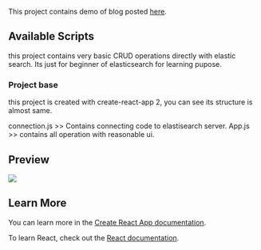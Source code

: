 This project contains demo of blog posted [here](https://www.logisticinfotech.com/blog/elasticsearch-connectivity-from-reactjs/).

## Available Scripts

this project contains very basic CRUD operations directly with elastic search. Its just for beginner of elasticsearch for learning pupose.

### Project base

this project is created with create-react-app 2, you can see its structure is almost same.

connection.js >> Contains connecting code to elastisearch server.
App.js >> contains all operation with reasonable ui.

## Preview
![](https://www.logisticinfotech.com/wp-content/uploads/2018/12/elasticsearch-reactjs-crud.gif)

## Learn More

You can learn more in the [Create React App documentation](https://facebook.github.io/create-react-app/docs/getting-started).

To learn React, check out the [React documentation](https://reactjs.org/).
